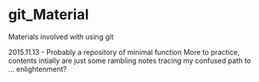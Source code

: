 # git_Material
Materials involved with using git

2015.11.13 - Probably a repository of minimal function
More to practice, contents intially are just some rambling notes tracing my confused path to ... enlightenment?
